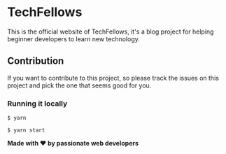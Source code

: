 # TechFellows

This is the official website of TechFellows, it's a blog project for helping beginner developers to learn new technology.

## Contribution

If you want to contribute to this project, so please track the issues on this project and pick the one that seems good for you.

### Running it locally

```
$ yarn

$ yarn start
```

**Made with ♥️ by passionate web developers**
